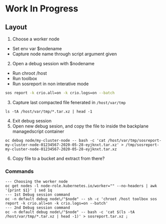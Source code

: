 # Work In Progress

## Layout

1. Choose a worker node
- Set env var $nodename
- Capture node name through script argument given
2. Open a debug session with $nodename
- Run chroot /host
- Run toolbox
- Run sosreport in non interative mode
```bash
sos report -k crio.all=on -k crio.logs=on --batch
```
3. Capture last compacted file fenerated in `/host/var/tmp`
```
ls -tA /host/var/tmp/*.tar.xz | head -1
```
4. Exit debug session
5. Open new debug sesion, and copy the file to inside the backplane managedscript container
```
oc debug node/my-cluster-node -- bash -c 'cat /host/var/tmp/sosreport-my-cluster-node-01234567-2020-05-28-eyjknxt.tar.xz' > /tmp/sosreport-my-cluster-node-01234567-2020-05-28-eyjknxt.tar.xz
```

6. Copy file to a bucket and extract from there?

### Commands

```
--- Choosing the worker node
oc get nodes -l node-role.kubernetes.io/worker="" --no-headers | awk '{print $1}' | sed 1q
--- 1st Debug session command
oc -n default debug node\/"$node" -- sh -c 'chroot /host toolbox sos report -k crio.all=on -k crio.logs=on --batch'
--- 2nd Debug session command
oc -n default debug node\/"$node" -- bash -c 'cat $(ls -tA /host/var/tmp/*.tar.xz | head -1)' > sosreport.tar.xz ;
```
